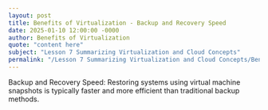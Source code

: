 ```yaml
---
layout: post
title: Benefits of Virtualization - Backup and Recovery Speed
date: 2025-01-10 12:00:00 -0000
author: Benefits of Virtualization
quote: "content here"
subject: "Lesson 7 Summarizing Virtualization and Cloud Concepts"
permalink: "/Lesson 7 Summarizing Virtualization and Cloud Concepts/Benefits of Virtualization/Benefits of Virtualization - Backup and Recovery Speed"
---
```


Backup and Recovery Speed: Restoring systems using virtual machine snapshots is typically faster and more efficient than traditional backup methods.
